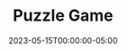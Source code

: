 ---
layout: ext_single
title: Puzzle Game
slug: puzzle-game
desc: Transform any OBS source into a puzzle game for your viewers.
category: games 
date: '2023-05-15T00:00:00-05:00'
permalink: extensions/games/:slug
download_url: https://christinak.itch.io/sammi-puzzle-game
developer_name: Christina K.
developer_url: https://christinak.itch.io
icon_local: puzzle_game.png
trailer: https://www.youtube.com/embed/fL8GVWe1bv8
screenshots_local: puzzle_game_ss0.png, puzzle_game_ss.png, puzzle_game_ss2.png, puzzle_game_ss3.png
version: 2.0
sammi_version: Any
platform: Any
overview: |
    **Unleash the fun with the Puzzle Game extension! Transform any OBS source into an interactive game where your viewers swap pieces to solve the puzzle, right from the chat!** 

    Whether you're away from your screen or looking for a fresh way to engage with your audience, this is the perfect tool. Create a captivating puzzle from any scene or source instantly!

    **Seamless Setup**  
    Creating a new puzzle is as easy as 1-2-3! Select an OBS source, set the desired difficulty, and voila! The extension does the rest, automatically generating a new scene with all the pieces and their coordinates.  
    Just hit the 'Start' button and let the fun begin! (In some instances, minor adjustments to the size/position of the nested scene might be necessary.)

    [video](https://www.youtube.com/embed/t-nGpUvbRZk)[/video]

    **Unlimited Puzzle Scenes**  
    Why limit the fun to one scene? Create puzzles for multiple sources or scenes! Switch between them as you wish, based on your current scene!

    **Ultimate Customization**  
    Personalize your puzzle game to your taste! Choose the grid size for puzzle difficulty, tailor the borders and margins between pieces, select a font for coordinates, and handpick colors for every element!

    [video](https://www.youtube.com/embed/swqONhTFmPE)[/video]
    [video](https://www.youtube.com/embed/4rSH2JZqyzg)[/video]

    **Animated Fun and Sound Effects**  

    Watch as the puzzle pieces shuffle and move in smooth animations! Enjoy optional sound effects or swap them out with your personal favorites!

    **Automatic Winner Announcements**  
    The game knows when the puzzle is solved, and it even keeps a tally of which viewer correctly placed the most pieces!

    **Reshuffle and Surrender Commands**  
    You and your mods have the power to reshuffle or auto-solve the puzzle anytime.

    **Leaderboard**  
    Track the champions of your Puzzle games with a fully automatic leaderboard for current and past games.

    *Here's a sneak peek of the Puzzle Game extension in action, thanks to JimmyPotatoTV!*
    [video](https://clips.twitch.tv/embed?clip=CrepuscularAmazingSwanPlanking-PYMJJkW5M5i1SkEw&parent=sammi.solutions)[/video]
setup_url: https://docs.christinak.ca/docs/extensions/puzzle-game#setup
privacy_collect: false
---